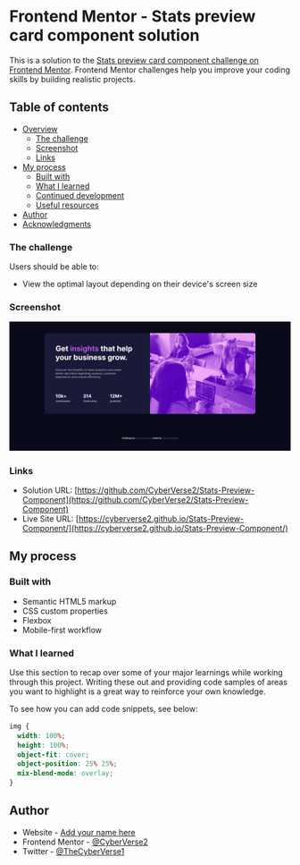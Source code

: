 # Frontend Mentor - Stats preview card component solution

This is a solution to the [Stats preview card component challenge on Frontend Mentor](https://www.frontendmentor.io/challenges/stats-preview-card-component-8JqbgoU62). Frontend Mentor challenges help you improve your coding skills by building realistic projects. 

## Table of contents

- [Overview](#overview)
  - [The challenge](#the-challenge)
  - [Screenshot](#screenshot)
  - [Links](#links)
- [My process](#my-process)
  - [Built with](#built-with)
  - [What I learned](#what-i-learned)
  - [Continued development](#continued-development)
  - [Useful resources](#useful-resources)
- [Author](#author)
- [Acknowledgments](#acknowledgments)

### The challenge

Users should be able to:

- View the optimal layout depending on their device's screen size

### Screenshot

![](./screenshot.jpg)

### Links

- Solution URL: [https://github.com/CyberVerse2/Stats-Preview-Component](https://github.com/CyberVerse2/Stats-Preview-Component)
- Live Site URL: [https://cyberverse2.github.io/Stats-Preview-Component/](https://cyberverse2.github.io/Stats-Preview-Component/)

## My process

### Built with

- Semantic HTML5 markup
- CSS custom properties
- Flexbox
- Mobile-first workflow


### What I learned

Use this section to recap over some of your major learnings while working through this project. Writing these out and providing code samples of areas you want to highlight is a great way to reinforce your own knowledge.

To see how you can add code snippets, see below:
```css
img {
  width: 100%;
  height: 100%;
  object-fit: cover;
  object-position: 25% 25%;
  mix-blend-mode: overlay;
}
```
## Author

- Website - [Add your name here](https://www.your-site.com)
- Frontend Mentor - [@CyberVerse2](https://www.frontendmentor.io/profile/CyberVerse2)
- Twitter - [@TheCyberVerse1](https://www.twitter.com/TheCyberVerse1)